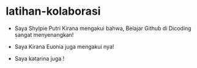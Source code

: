 # latihan-kolaborasi<br/>
* Saya Shylpie Putri Kirana mengakui bahwa,
Belajar Github di Dicoding sangat menyenangkan!</br>
- Saya Kirana Euonia juga mengakui nya!
+ Saya katarina juga !
